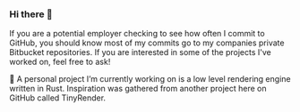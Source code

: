 ### Hi there 👋

If you are a potential employer checking to see how often I commit to GitHub, you should know most of my commits go to my companies private Bitbucket repositories. If you are interested in some of the projects I've worked on, feel free to ask!

🔭 A personal project I’m currently working on is a low level rendering engine written in Rust. Inspiration was gathered from another project here on GitHub called TinyRender.
<!--
**DenverEllis/DenverEllis** is a ✨ _special_ ✨ repository because its `README.md` (this file) appears on your GitHub profile.

Here are some ideas to get you started:

- 🔭 I’m currently working on ...
- 🌱 I’m currently learning ...
- 👯 I’m looking to collaborate on ...
- 🤔 I’m looking for help with ...
- 💬 Ask me about ...
- 📫 How to reach me: ...
- 😄 Pronouns: ...
- ⚡ Fun fact: ...
-->
